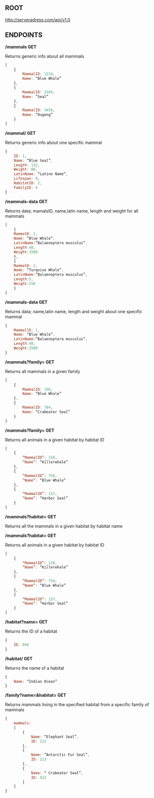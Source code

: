 ## ROOT

http://serveradress.com/api/v1.0

## ENDPOINTS

**/mammals					GET**

Returns generic info about all mammals

```javascript
[
	{
		MammalID: 1234,
		Name: “Blue Whale”
	},
	{
		MammalID: 2345,
		Name: “Seal”
	},
	{
		MammalID: 3456,
		Name: “Dugong”
	}
]
```


**/mammal/<id>				GET**

Returns generic info about one specific mammal

```javascript
{
	ID: 1,
	Name: “Blue Seal”,
	Length: 132,
	Weight: 80,
	LatinName: “Latino Name”,
	Lifespan: 9,
	HabitatID: 2,
	FamilyID: 4
}
```

**/mammals-data				GET**

Returns data; mamalsID, name,latin name, length and weight for all mammals

```javascript
[
	{
	MammalD: 1,
	Name: “Blue Whale”,
	LatinName:”Balaenoptera musculus”,
	Length:40,
	Weight:3500
	},
	{
	MammalD: 2,
	Name: “Turqoise Whale”,
	LatinName:”Balaenoptera musculus”,
	Length:5,
	Weight:250
	}
]
```

**/mammals-data<id>				GET**
	
Returns data; name,latin name, length and weight about one specific mammal

```javascript
{
	MammallD: 1,
	Name: “Blue Whale”,
	LatinName:”Balaenoptera musculus”,
	Length:40,
	Weight:3500
}
```

**/mammals?family=<familyName>			GET**

Returns all mammals in a given family

```javascript
[
	{
		MammalID: 156,
		Name: “Blue Whale”
	},
	{
		MammalID: 784,
		Name: “Crabeater Seal”
	}
]
```

**/mammals?family=<habitatID>		GET**

Returns all animals in a given habitat by habitat ID

```javascript
[
	{
		“MammalID”: 159,
		“Name”: “Killerwhale”
	},
	{
		“MammalID”: 754,
		“Name”: “Blue Whale”
	},
	{
		“MammalID”: 157,
		“Name”: “Harbor Seal”
	}
]
```

**/mammals?habitat=<habitatName>		GET**

Returns all the mammals in a given habitat by habitat name

**/mammals?habitat=<habitatID>			GET**
	
Returns all animals in a given habitat by habitat ID

```javascript
[
	{
		“MammalID”: 159,
		“Name”: “Killerwhale”
	},
	{
		“MammalID”: 754,
		“Name”: “Blue Whale”
	},
	{
		“MammalID”: 157,
		“Name”: “Harbor Seal”
	}
]
```

**/habitat?name=<name>			GET**
	
Returns the ID of a habitat

```javascript
{
	ID: 666
}
```

**/habitat/<id>				GET**
	
Returns the name of a habitat

```javascript
{
	Name: “Indian Ocean”
}
```

**/family?name=<name>&habitat=<name>	GET**
	
Returns mammals living in the specified habitat from a specific family of mammals

```javascript
{
	mammals: 
	[
		{
			Name: “Elephant Seal”,
			ID: 222
		},
		{
			Name: “Antarctic Fur Seal”,
			ID: 213
		},
		{
			Name: “ Crabeater Seal”,
			ID: 422
		}
	]
}
```
